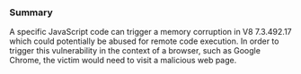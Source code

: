 ### Summary

A specific JavaScript code can trigger a memory corruption in V8 7.3.492.17 which could potentially be abused for remote code execution. In order to trigger this vulnerability in the context of a browser, such as Google Chrome, the victim would need to visit a malicious web page.